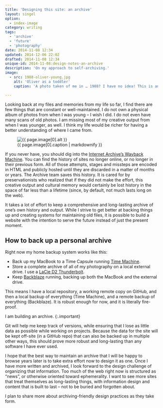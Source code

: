 ```yaml
---
title: 'Designing this site: an archive'
layout: singel
option:
  - index-image
category: writing
tags:
  - 'archive'
  - 'future'
  - 'photography'
date: 2014-11-08 12:34
updated: 2014-12-06 22:02
drafted: 2014-11-08 12:34
unique-id: 2014-11-08:design-notes-an-archive
description: 'On my approach to self-archiving.'
image:
  - src: 1988-oliver-young.jpg
    alt: 'Oliver as a toddler'
    caption: 'A photo taken of me in … 1988? I have no idea! This is an example of why I miss having a complete archive.'

---
```


Looking back at my files and memories from my life so far, I find there are few things that are constant or well-maintained. I do not own a physical album of photos from when I was young – I wish I did. I do not even have many scans of old photos. I am missing most of my creative output from when I was younger, as well. I think my life would be richer for having a better understanding of where I came from.

<figure class="right">
  <img
    src="{{ site.image-url }}/{{ page.image[0].src }}" 
    alt="{{ page.image[0].alt }}"
  >
  <figcaption>{{ page.image[0].caption | markdownify }}</figcaption>
</figure>

If you never have, you should dig into the [Internet Archive’s Wayback Machine](https://archive.org/web/). You can find the history of sites no longer online, or no longer in their previous form. All of those attempts, stages and missteps are encoded in HTML and publicly hosted until they are discarded in a matter of months or years. The Archive team saves this history. It is cared for by preservationists who realized that if they did not make the effort, this creative output and cultural memory would certainly be lost history in the space of far less than a lifetime (since, by default, not much lasts long on the web).

It takes a lot of effort to keep a comprehensive and long-lasting archive of one’s own history and output. While I strive to get better at backing things up and creating systems for maintaining old files, it is possible to build a website with the intention to serve the future instead of just the present moment.

<aside class="ancillary">
  <h1>How to back up a personal&nbsp;archive</h1>
  <p>Right now my home backup system works like this:</p>
  <ul>
    <li>Back up my MacBook to a Time Capsule running <a href="http://en.wikipedia.org/wiki/Time_Machine_(OS_X)">Time Machine</a>.</li>
    <li>Store a complete archive of all of my photography on a local external drive. I use a <a href="https://www.lacie.com/US/products/product.htm?id=10600">LaCie D2 Thunderbolt</a>.</li>
    <li>Keep <a href="https://www.backblaze.com">Backblaze</a> running, backing up both the MacBook and the external drive.</li>
  </ul>
  <p>This means I have a local repository, a working remote copy on GitHub, and then a local backup of everything (Time Machine), and a remote backup of everything (Backblaze). It is robust enough for now, and it is literally fire-proof.</p>
</aside>

I am building an archive.
{:.important}

Git will help me keep track of versions, while ensuring that I lose as little data as possible while working on projects. Because the data for the site will be kept off-site (in a GitHub repo) that can also be backed up in multiple other ways, this should prove more robust and long-lasting than any software I have ever used.

I hope that the best way to maintain an archive that I will be happy to browse years later is to take extra effort now to design it as one. Once I have more written and archived, I look forward to the design challenge of organizing that information. Too much of the web right now is structured as “news”, or otherwise oriented toward ephemerality. I want to see more sites that treat themselves as long-lasting things, with information design and content that is built to last – not to be buried and forgotten about.

I plan to share more about archiving-friendly design practices as they take form.